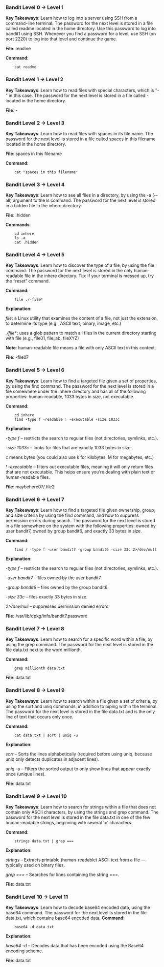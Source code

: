 ### Bandit Level 0 → Level 1
**Key Takeaways**: Learn how to log into a server using SSH from a command-line terminal.
The password for the next level is stored in a file called readme located in the home directory. Use this password to log into bandit1 using SSH. Whenever you find a password for a level, use SSH (on port 2220) to log into that level and continue the game.

**File**: readme

**Command**:

        cat readme

### Bandit Level 1 → Level 2
**Key Takeaways**: Learn how to read files with special characters, which is "-" in this case.
The password for the next level is stored in a file called - located in the home directory.

**File**: -

### Bandit Level 2 → Level 3
**Key Takeaways**: Learn how to read files with spaces in its file name.
The password for the next level is stored in a file called spaces in this filename located in the home directory.

**File**: spaces in this filename

**Command**: 

        cat "spaces in this filename"
        
### Bandit Level 3 → Level 4
**Key Takeaways**: Learn how to see all files in a directory, by using the -a (--all) argument to the ls command.
The password for the next level is stored in a hidden file in the inhere directory.

**File**: .hidden

**Commands**:

        cd inhere
        ls -a
        cat .hidden

### Bandit Level 4 → Level 5
**Key Takeaways**: Learn how to discover the type of a file, by using the file command.
The password for the next level is stored in the only human-readable file in the inhere directory. Tip: if your terminal is messed up, try the “reset” command.

**Command**: 

        file ./-file*

**Explanation**:

*file*: a Linux utility that examines the content of a file, not just the extension, to determine its type (e.g., ASCII text, binary, image, etc.)

*./file**: uses a glob pattern to match all files in the current directory starting with file (e.g., file01, file_ab, fileXYZ)

**Note**: human-readable file means a file with only ASCII text in this context.

**File**: -file07

### Bandit Level 5 → Level 6
**Key Takeaways**: Learn how to find a targeted file given a set of properties, by using the find command.
The password for the next level is stored in a file somewhere under the inhere directory and has all of the following properties: human-readable, 1033 bytes in size, not executable.

**Command**: 

        cd inhere
        find -type f -readable ! -executable -size 1033c

**Explanation**:

*-type f* – restricts the search to regular files (not directories, symlinks, etc.).

*-size 1033c* – looks for files that are exactly 1033 bytes in size.

*c* means bytes (you could also use k for kilobytes, M for megabytes, etc.)

*! -executable* – filters out executable files, meaning it will only return files that are not executable. This helps ensure you're dealing with plain text or human-readable files.

**File**: maybehere07/.file2

### Bandit Level 6 → Level 7
**Key Takeaways**: Learn how to find a targeted file given ownership, group, and size criteria by using the find command, and how to suppress permission errors during search. The password for the next level is stored in a file somewhere on the system with the following properties: owned by user bandit7, owned by group bandit6, and exactly 33 bytes in size.

**Command**:

        find / -type f -user bandit7 -group bandit6 -size 33c 2>/dev/null

**Explanation**:

*-type f* – restricts the search to regular files (not directories, symlinks, etc.).

*-user bandit7* – files owned by the user bandit7.

*-group bandit6* – files owned by the group bandit6.

*-size 33c* – files exactly 33 bytes in size.

*2>/dev/null* – suppresses permission denied errors.

**File**: /var/lib/dpkg/info/bandit7.password

### Bandit Level 7 → Level 8
**Key Takeaways**: Learn how to search for a specific word within a file, by using the grep command. The password for the next level is stored in the file data.txt next to the word millionth.

**Command**:

        grep millionth data.txt

**File**: data.txt

### Bandit Level 8 → Level 9
**Key Takeaways**: Learn how to search within a file given a set of criteria, by using the sort and uniq commands, in addition to piping within the terminal. The password for the next level is stored in the file data.txt and is the only line of text that occurs only once.

**Command**:

        cat data.txt | sort | uniq -u

**Explanation**:

*sort* – Sorts the lines alphabetically (required before using uniq, because uniq only detects duplicates in adjacent lines).

*uniq -u* – Filters the sorted output to only show lines that appear exactly once (unique lines).

**File**: data.txt

### Bandit Level 9 → Level 10
**Key Takeaways**: Learn how to search for strings within a file that does not contain only ASCII characters, by using the strings and grep command. The password for the next level is stored in the file data.txt in one of the few human-readable strings, beginning with several ‘=’ characters.

**Command**:

        strings data.txt | grep ===

**Explanation**:

*strings* – Extracts printable (human-readable) ASCII text from a file — typically used on binary files.

*grep ===* – Searches for lines containing the string ===.

**File**: data.txt

### Bandit Level 10 → Level 11
**Key Takeaways**: Learn how to decode base64 encoded data, using the base64 command. The password for the next level is stored in the file data.txt, which contains base64 encoded data.
**Command**:

        base64 -d data.txt

**Explanation**:

*base64 -d* – Decodes data that has been encoded using the Base64 encoding scheme.

**File**: data.txt

